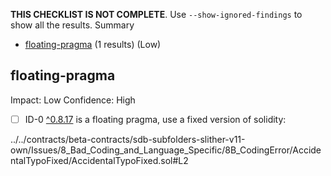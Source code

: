 **THIS CHECKLIST IS NOT COMPLETE**. Use `--show-ignored-findings` to show all the results.
Summary
 - [floating-pragma](#floating-pragma) (1 results) (Low)
## floating-pragma
Impact: Low
Confidence: High
 - [ ] ID-0
[^0.8.17](../../contracts/beta-contracts/sdb-subfolders-slither-v11-own/Issues/8_Bad_Coding_and_Language_Specific/8B_CodingError/AccidentalTypoFixed/AccidentalTypoFixed.sol#L2) is a floating pragma, use a fixed version of solidity:

../../contracts/beta-contracts/sdb-subfolders-slither-v11-own/Issues/8_Bad_Coding_and_Language_Specific/8B_CodingError/AccidentalTypoFixed/AccidentalTypoFixed.sol#L2


